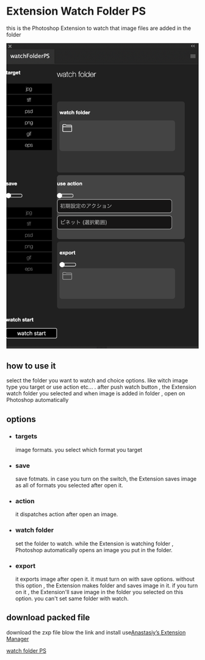 <h1>Extension Watch Folder PS</h1>
<p>this is the Photoshop Extension to watch that image files are added in the folder</p>

<img src="readmeImg/panel.png">

<h2>how to use it</h2>

<p>select the folder you want to watch and choice options. like witch image type you target or use action etc... . after push watch button , the Extension watch folder you selected and when image is added in folder , open on Photoshop automatically</p>

<h2>options</h2>
<ul>
    <li>
        <h3>targets</h3>
        <p>image formats. you select which format you target</p>
    </li>
    <li>
        <h3>save</h3>
        <p>save fotmats. in case you turn on the switch, the Extension saves image as all of formats you selected after open it.</p>
    </li>
    <li>
        <h3>action</h3>
        <p>it dispatches action after open an image.</p>
    </li>
    <li>
        <h3>watch folder</h3>
        <p>
            set the folder to watch. while the Extension is watching folder , Photoshop automatically opens an image you put in the folder.  
        </p>
    </li>
    <li>
        <h3>export</h3>
        <p>
            it exports image after open it. it must turn on with save options. without this option , the Extension makes folder and saves image in it. if you turn on it , the Extension'll save image in the folder you selected on this option. you can't set same folder with watch.
        </p>
    </li>
</ul>

<h2>download packed file</h2>
<p>download the zxp file blow the link and install use<a href="https://install.anastasiy.com/">Anastasiy’s Extension Manager</a></p>
<a href="kawano-shuji.com/strage/watchFolderPS_x2.zxp">watch folder PS</a>